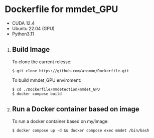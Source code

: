 # Dockerfile for mmdet_GPU 
- CUDA 12.4
- Ubuntu 22.04 (GPU)
- Python3.11  

1. ## Build Image  
    To clone the current relesse:
    ```bash:bash
    $ git clone https://github.com/atomon/Dockerfile.git
    ```
    To build mmdet_GPU enviroment:
    ```bash:bash
    $ cd ./Dockerfile/mmdetection/mmdet_GPU
    $ docker compose build
    ```

2. ## Run a Docker container based on image
    To run a docker container based on my/image:
    ```bash:bash
    $ docker compose up -d && docker compose exec mmdet /bin/bash
    ```
